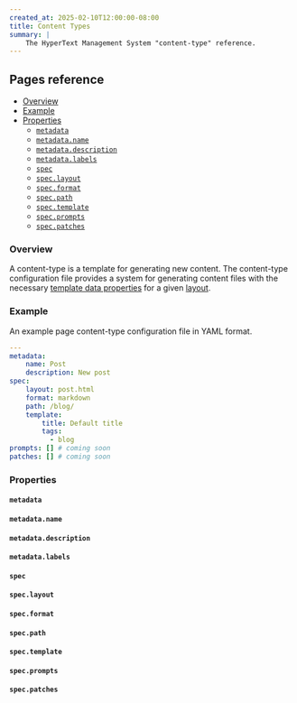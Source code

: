 ```yaml
---
created_at: 2025-02-10T12:00:00-08:00
title: Content Types
summary: |
    The HyperText Management System "content-type" reference.
---
```


## Pages reference

* [Overview](#overview)
* [Example](#overview)
* [Properties](#properties)
  * [`metadata`](#metadata)
  * [`metadata.name`](#metadataname)
  * [`metadata.description`](#metadatadescription)
  * [`metadata.labels`](#metadatalabels)
  * [`spec`](#spec)
  * [`spec.layout`](#speclayout)
  * [`spec.format`](#specformat)
  * [`spec.path`](#specpath)
  * [`spec.template`](#spectemplate)
  * [`spec.prompts`](#specprompts)
  * [`spec.patches`](#specpatches)

### Overview

A content-type is a template for generating new content.
The content-type configuration file provides a system for generating content files with the necessary [template data properties] for a given [layout].

### Example

An example page content-type configuration file in YAML format.

<code-snippet ht-element filename='types/post.yaml'>

```yaml
---
metadata:
    name: Post
    description: New post
spec:
    layout: post.html
    format: markdown
    path: /blog/
    template:
        title: Default title
        tags:
          - blog
prompts: [] # coming soon
patches: [] # coming soon
```

</code-snippet>

### Properties

#### `metadata`

#### `metadata.name`

#### `metadata.description`

#### `metadata.labels`

#### `spec`

#### `spec.layout`

#### `spec.format`

#### `spec.path`

#### `spec.template`

#### `spec.prompts`

#### `spec.patches`


<!-- Links -->
[Markdown]: /docs/reference/core/markdown/
[template data properties]: /docs/reference/core/data/#template-data-properties
[layout]: /docs/reference/core
